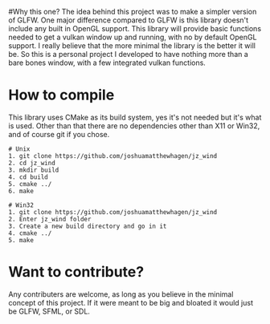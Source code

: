 #Why this one?
The idea behind this project was to make a simpler version of GLFW. One major difference compared to GLFW is this library doesn't include any built in OpenGL support.
This library will provide basic functions needed to get a vulkan window up and running, with no by default OpenGL support. I really believe that the more minimal the library 
is the better it will be. So this is a personal project I developed to have nothing more than a bare bones window, with a few integrated vulkan functions.

# How to compile
This library uses CMake as its build system, yes it's not needed but it's what is used. Other than that there are no dependencies other than X11 or Win32, and of course git if you chose.
	
	# Unix
	1. git clone https://github.com/joshuamatthewhagen/jz_wind
	2. cd jz_wind 
	3. mkdir build 
	4. cd build
	5. cmake ../
	6. make

	# Win32
	1. git clone https://github.com/joshuamatthewhagen/jz_wind
	2. Enter jz_wind folder 
	3. Create a new build directory and go in it
	4. cmake ../ 
	5. make

# Want to contribute?
Any contributers are welcome, as long as you believe in the minimal concept of this project. If it were meant to be big and bloated it would just be GLFW, SFML, or SDL.
